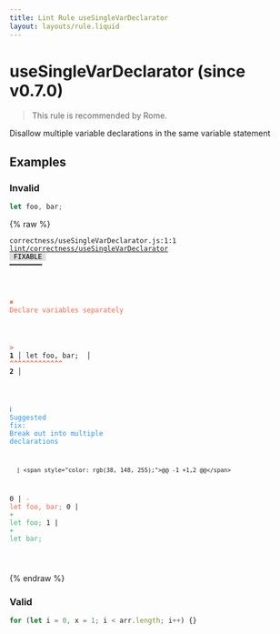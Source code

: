 ```yaml
---
title: Lint Rule useSingleVarDeclarator
layout: layouts/rule.liquid
---
```


# useSingleVarDeclarator (since v0.7.0)

> This rule is recommended by Rome.

Disallow multiple variable declarations in the same variable statement

## Examples

### Invalid

```jsx
let foo, bar;
```

{% raw %}<pre class="language-text"><code class="language-text">correctness/useSingleVarDeclarator.js:1:1 <a href="https://rome.tools/docs/lint/rules/useSingleVarDeclarator">lint/correctness/useSingleVarDeclarator</a> <span style="color: #000; background-color: #ddd;"> FIXABLE </span> ━━━━━━━━

<strong><span style="color: Tomato;">  </span></strong><strong><span style="color: Tomato;">✖</span></strong> <span style="color: Tomato;">Declare variables separately</span>
  
<strong><span style="color: Tomato;">  </span></strong><strong><span style="color: Tomato;">&gt;</span></strong> <strong>1 │ </strong>let foo, bar;
   <strong>   │ </strong><strong><span style="color: Tomato;">^</span></strong><strong><span style="color: Tomato;">^</span></strong><strong><span style="color: Tomato;">^</span></strong><strong><span style="color: Tomato;">^</span></strong><strong><span style="color: Tomato;">^</span></strong><strong><span style="color: Tomato;">^</span></strong><strong><span style="color: Tomato;">^</span></strong><strong><span style="color: Tomato;">^</span></strong><strong><span style="color: Tomato;">^</span></strong><strong><span style="color: Tomato;">^</span></strong><strong><span style="color: Tomato;">^</span></strong><strong><span style="color: Tomato;">^</span></strong><strong><span style="color: Tomato;">^</span></strong>
    <strong>2 │ </strong>
  
<strong><span style="color: rgb(38, 148, 255);">  </span></strong><strong><span style="color: rgb(38, 148, 255);">ℹ</span></strong> <span style="color: rgb(38, 148, 255);">Suggested fix</span><span style="color: rgb(38, 148, 255);">: </span><span style="color: rgb(38, 148, 255);">Break out into multiple declarations</span>
  
      | <span style="color: rgb(38, 148, 255);">@@ -1 +1,2 @@</span>
  0   | <span style="color: Tomato;">- </span><span style="color: Tomato;">let foo, bar;</span>
    0 | <span style="color: MediumSeaGreen;">+ </span><span style="color: MediumSeaGreen;">let foo;</span>
    1 | <span style="color: MediumSeaGreen;">+ </span><span style="color: MediumSeaGreen;">let bar;</span>
  
</code></pre>{% endraw %}

### Valid

```jsx
for (let i = 0, x = 1; i < arr.length; i++) {}
```

